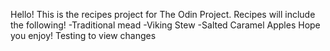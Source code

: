Hello! This is the recipes project for The Odin Project. 
Recipes will include the following!
-Traditional mead
-Viking Stew
-Salted Caramel Apples
Hope you enjoy!
Testing to view changes